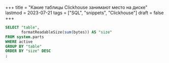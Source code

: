 +++
title = "Какие таблицы Clickhouse занимают место на диске"
lastmod = 2023-07-21
tags = ["SQL", "snippets", "Clickhouse"]
draft = false
+++

```sql
SELECT "table",
       formatReadableSize(sum(bytes)) AS "size"
FROM system.parts
WHERE active
GROUP BY "table"
ORDER BY "size" DESC
;
```
